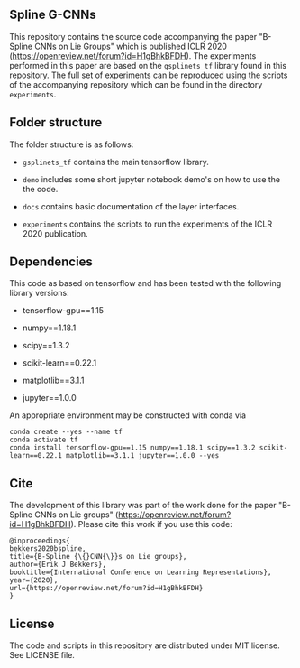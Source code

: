 ## Spline G-CNNs

This repository contains the source code accompanying the paper "B-Spline CNNs on Lie Groups" which is published ICLR 2020 (https://openreview.net/forum?id=H1gBhkBFDH). The experiments performed in this paper are based on the `gsplinets_tf` library found in this repository. The full set of experiments can be reproduced using the scripts of the accompanying repository which can be found in the directory `experiments`.

## Folder structure
The folder structure is as follows:

* `gsplinets_tf` contains the main tensorflow library.

* `demo` includes some short jupyter notebook demo's on how to use the the code.

* `docs` contains basic documentation of the layer interfaces.

* `experiments` contains the scripts to run the experiments of the ICLR 2020 publication.

## Dependencies

This code as based on tensorflow and has been tested with the following library versions:

* tensorflow-gpu==1.15

* numpy==1.18.1

* scipy==1.3.2

* scikit-learn==0.22.1

* matplotlib==3.1.1

* jupyter==1.0.0

An appropriate environment may be constructed with conda via

```
conda create --yes --name tf
conda activate tf
conda install tensorflow-gpu==1.15 numpy==1.18.1 scipy==1.3.2 scikit-learn==0.22.1 matplotlib==3.1.1 jupyter==1.0.0 --yes
```

## Cite

The development of this library was part of the work done for the paper "B-Spline CNNs on Lie groups" (https://openreview.net/forum?id=H1gBhkBFDH). Please cite this work if you use this code:

```
@inproceedings{
bekkers2020bspline,
title={B-Spline {\{}CNN{\}}s on Lie groups},
author={Erik J Bekkers},
booktitle={International Conference on Learning Representations},
year={2020},
url={https://openreview.net/forum?id=H1gBhkBFDH}
}
```

## License

The code and scripts in this repository are distributed under MIT license. See LICENSE file.
